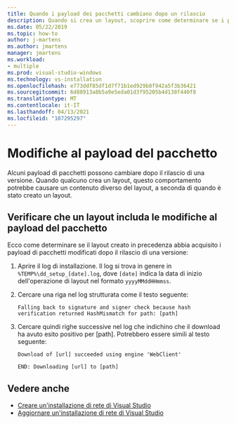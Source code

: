 ```yaml
---
title: Quando i payload dei pacchetti cambiano dopo un rilascio
description: Quando si crea un layout, scoprire come determinare se i payload dei pacchetti sono cambiati dopo il rilascio di una versione.
ms.date: 05/22/2019
ms.topic: how-to
author: j-martens
ms.author: jmartens
manager: jmartens
ms.workload:
- multiple
ms.prod: visual-studio-windows
ms.technology: vs-installation
ms.openlocfilehash: e773ddf85df1d7f71b1ed929b8f942a5f3b36421
ms.sourcegitcommit: 6d88913a8b5a9e5eda01d3f95205b4d138f440f8
ms.translationtype: MT
ms.contentlocale: it-IT
ms.lasthandoff: 04/13/2021
ms.locfileid: "107295297"
---
```

# <a name="package-payload-changes"></a>Modifiche al payload del pacchetto

Alcuni payload di pacchetti possono cambiare dopo il rilascio di una versione. Quando qualcuno crea un layout, questo comportamento potrebbe causare un contenuto diverso del layout, a seconda di quando è stato creato un layout.

## <a name="verify-that-a-layout-includes-package-payload-changes"></a>Verificare che un layout includa le modifiche al payload del pacchetto

Ecco come determinare se il layout creato in precedenza abbia acquisito i payload di pacchetti modificati dopo il rilascio di una versione:

1. Aprire il log di installazione. Il log si trova in genere in `%TEMP%\dd_setup_[date].log`, dove `[date]` indica la data di inizio dell'operazione di layout nel formato `yyyyMMddHHmmss`.

2. Cercare una riga nel log strutturata come il testo seguente:

    `Falling back to signature and signer check because hash verification returned HashMismatch for path: [path]`

3. Cercare quindi righe successive nel log che indichino che il download ha avuto esito positivo per [path]. Potrebbero essere simili al testo seguente:

    `Download of [url] succeeded using engine 'WebClient'`

    `END: Downloading [url] to [path]`

## <a name="see-also"></a>Vedere anche

* [Creare un'installazione di rete di Visual Studio](create-a-network-installation-of-visual-studio.md)
* [Aggiornare un'installazione di rete di Visual Studio](update-a-network-installation-of-visual-studio.md)

